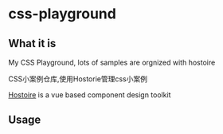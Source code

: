 # css-playground

## What it is

My CSS Playground, lots of samples are orgnized with hostoire

CSS小案例仓库,使用Hostorie管理css小案例 

[Hostoire](https://histoire.dev/) is a vue based component design toolkit

## Usage





  
